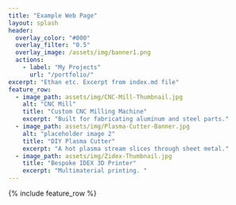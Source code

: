 ```yaml
---
title: "Example Web Page"
layout: splash
header:
  overlay_color: "#000"
  overlay_filter: "0.5"
  overlay_image: /assets/img/banner1.png
  actions:
    - label: "My Projects"
      url: "/portfolio/"
excerpt: "Ethan etc. Excerpt from index.md file"
feature_row:
  - image_path: assets/img/CNC-Mill-Thumbnail.jpg
    alt: "CNC Mill"
    title: "Custom CNC Milling Machine"
    excerpt: "Built for fabricating aluminum and steel parts."
  - image_path: assets/img/Plasma-Cutter-Banner.jpg
    alt: "placeholder image 2"
    title: "DIY Plasma Cutter"
    excerpt: "A hot plasma stream slices through sheet metal."
  - image_path: assets/img/Zidex-Thumbnail.jpg
    title: "Bespoke IDEX 3D Printer"
    excerpt: "Multimaterial printing. "
---
```


{% include feature_row %}

